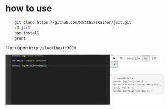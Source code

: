 # how to use

```sh
    git clone https://github.com/MatthiasKainer/jsit.git
    cd jsit
    npm install
    grunt
```

Then open ```http://localhost:3000```

![screenshot](https://raw.githubusercontent.com/MatthiasKainer/jsit/master/public/img/screenshot.PNG)
